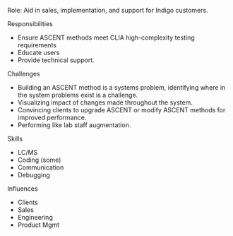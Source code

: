 Role: 
Aid in sales, implementation, and support for Indigo customers. 

Responsibilities
* Ensure ASCENT methods meet CLIA high-complexity testing requirements
* Educate users
* Provide technical support.

Challenges
* Building an ASCENT method is a systems problem, identifying where in the system problems exist is a challenge.
* Visualizing impact of changes made throughout the system. 
* Convincing clients to upgrade ASCENT or modify ASCENT methods for improved performance.
* Performing like lab staff augmentation.

Skills
* LC/MS
* Coding (some)
* Communication
* Debugging

Influences
* Clients
* Sales
* Engineering
* Product Mgmt